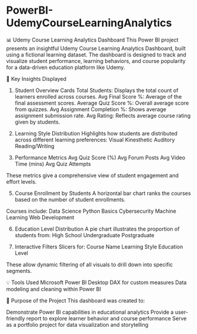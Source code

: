 # PowerBI-UdemyCourseLearningAnalytics

📊 Udemy Course Learning Analytics Dashboard
This Power BI project presents an insightful Udemy Course Learning Analytics Dashboard, built using a fictional learning dataset. The dashboard is designed to track and visualize student performance, learning behaviors, and course popularity for a data-driven education platform like Udemy.

📌 Key Insights Displayed
1. Student Overview Cards
Total Students: Displays the total count of learners enrolled across courses.
Avg Final Score %: Average of the final assessment scores.
Average Quiz Score %: Overall average score from quizzes.
Avg Assignment Completion %: Shows average assignment submission rate.
Avg Rating: Reflects average course rating given by students.

2. Learning Style Distribution
Highlights how students are distributed across different learning preferences:
Visual
Kinesthetic
Auditory
Reading/Writing

3. Performance Metrics
Avg Quiz Score (%)
Avg Forum Posts
Avg Video Time (mins)
Avg Quiz Attempts

These metrics give a comprehensive view of student engagement and effort levels.

5. Course Enrollment by Students
A horizontal bar chart ranks the courses based on the number of student enrollments.

Courses include:
Data Science
Python Basics
Cybersecurity
Machine Learning
Web Development

6. Education Level Distribution
A pie chart illustrates the proportion of students from:
High School
Undergraduate
Postgraduate

6. Interactive Filters
Slicers for:
Course Name
Learning Style
Education Level

These allow dynamic filtering of all visuals to drill down into specific segments.

💡 Tools Used
Microsoft Power BI Desktop
DAX for custom measures
Data modeling and cleaning within Power BI

🎯 Purpose of the Project
This dashboard was created to:

Demonstrate Power BI capabilities in educational analytics
Provide a user-friendly report to explore learner behavior and course performance
Serve as a portfolio project for data visualization and storytelling
